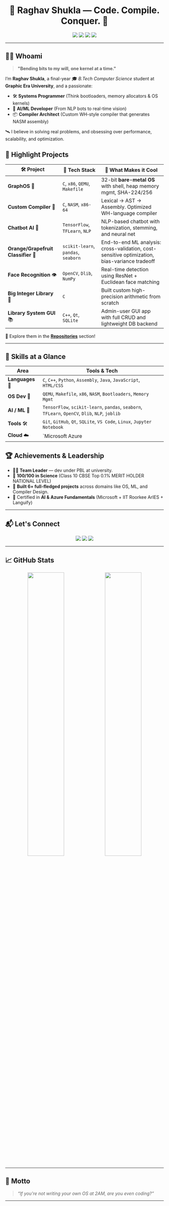 <h1 align="center">🚀 Raghav Shukla — Code. Compile. Conquer. 🧠</h1>

<p align="center">
  <img src="https://img.shields.io/badge/Compiler%20Whiz-%23E44D26?style=for-the-badge&logo=c&logoColor=white"/>
  <img src="https://img.shields.io/badge/OS%20Dev-%2300ADD8?style=for-the-badge&logo=linux&logoColor=white"/>
  <img src="https://img.shields.io/badge/AI%2FML%20Engineer-%23F7DF1E?style=for-the-badge&logo=python&logoColor=black"/>
  <img src="https://img.shields.io/badge/GraphOS%20Creator-%23563D7C?style=for-the-badge&logo=arch-linux&logoColor=white"/>
</p>

---

## 🧑‍💻 Whoami
> **"Bending bits to my will, one kernel at a time."**

I’m **Raghav Shukla**, a final-year 🎓 *B.Tech Computer Science* student at **Graphic Era University**, and a passionate:
- 🛠️ **Systems Programmer** (Think bootloaders, memory allocators & OS kernels)
- 🧠 **AI/ML Developer** (From NLP bots to real-time vision)
- 📦 **Compiler Architect** (Custom WH-style compiler that generates NASM assembly)

🛰️ I believe in solving real problems, and obsessing over performance, scalability, and optimization.

## 📌 Highlight Projects

| 🛠️ **Project** | 🧠 **Tech Stack** | 🚀 **What Makes it Cool** |
|----------------|------------------|----------------------------|
| **GraphOS** 🧬 | `C`, `x86`, `QEMU`, `Makefile` | 32-bit **bare-metal OS** with shell, heap memory mgmt, SHA-224/256 |
| **Custom Compiler** 🔧 | `C`, `NASM`, `x86-64` | Lexical → AST → Assembly. Optimized WH-language compiler |
| **Chatbot AI** 💬 | `TensorFlow`, `TFLearn`, `NLP` | NLP-based chatbot with tokenization, stemming, and neural net |
| **Orange/Grapefruit Classifier** 🍊 | `scikit-learn`, `pandas`, `seaborn` | End-to-end ML analysis: cross-validation, cost-sensitive optimization, bias-variance tradeoff |
| **Face Recognition** 👁️ | `OpenCV`, `Dlib`, `NumPy` | Real-time detection using ResNet + Euclidean face matching |
| **Big Integer Library** 📐 | `C` | Built custom high-precision arithmetic from scratch |
| **Library System GUI** 📚 | `C++`, `Qt`, `SQLite` | Admin-user GUI app with full CRUD and lightweight DB backend |

🔗 Explore them in the [**Repositories**](https://github.com/raghavshuklaofficial?tab=repositories) section!

---

## 🧠 Skills at a Glance

| Area | Tools & Tech |
|------|--------------|
| **Languages** 🧾 | `C`, `C++`, `Python`, `Assembly`, `Java`, `JavaScript`, `HTML/CSS` |
| **OS Dev** 🧰 | `QEMU`, `Makefile`, `x86`, `NASM`, `Bootloaders`, `Memory Mgmt` |
| **AI / ML** 🤖 | `TensorFlow`, `scikit-learn`, `pandas`, `seaborn`, `TFLearn`, `OpenCV`, `Dlib`, `NLP`, `joblib` |
| **Tools** 🛠️ | `Git`, `GitHub`, `Qt`, `SQLite`, `VS Code`, `Linux`, `Jupyter Notebook` |
| **Cloud** ☁️ | `Microsoft Azure

## 🏆 Achievements & Leadership

- 👨‍💼 **Team Leader** — dev under PBL at university.
- 💯 **100/100 in Science** (Class 10 CBSE Top 0.1% MERIT HOLDER NATIONAL LEVEL)
- 🧠 **Built 6+ full-fledged projects** across domains like OS, ML, and Compiler Design.
- 🏅 Certified in **AI & Azure Fundamentals** (Microsoft + IIT Roorkee ArIES + Languify)

---

## 📬 Let's Connect

<p align="center">
  <a href="mailto:raghavshuklageu@gmail.com"><img src="https://img.shields.io/badge/Email-D14836?style=for-the-badge&logo=gmail&logoColor=white"/></a>
  <a href="https://www.linkedin.com/in/raghavshuklaofficial/"><img src="https://img.shields.io/badge/LinkedIn-0077B5?style=for-the-badge&logo=linkedin&logoColor=white"/></a>
  <a href="https://github.com/raghavshuklaofficial"><img src="https://img.shields.io/badge/GitHub-171515?style=for-the-badge&logo=github&logoColor=white"/></a>
</p>

---

## 📈 GitHub Stats

<p align="center">
  <img src="https://github-readme-stats.vercel.app/api?username=raghavshuklaofficial&show_icons=true&theme=tokyonight&hide_border=true" width="48%" style="display: inline-block;"/>
  <img src="https://github-readme-streak-stats.herokuapp.com/?user=raghavshuklaofficial&theme=tokyonight&hide_border=true" width="48%" style="display: inline-block;"/>
</p>

---

## 🧩 Motto

> _“If you're not writing your own OS at 2AM, are you even coding?”_

---

